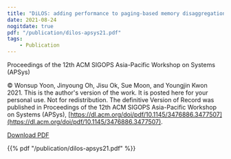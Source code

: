 ```yaml
---
title: "DiLOS: adding performance to paging-based memory disaggregation"
date: 2021-08-24
nogitdate: true
pdf: "/publication/dilos-apsys21.pdf"
tags:
    - Publication
---
```


Proceedings of the 12th ACM SIGOPS Asia-Pacific Workshop on Systems (APSys)

© Wonsup Yoon, Jinyoung Oh, Jisu Ok, Sue Moon, and Youngjin Kwon 2021. This is the author's version of the work. It is posted here for your personal use. Not for redistribution. The definitive Version of Record was published in Proceedings of the 12th ACM SIGOPS Asia-Pacific Workshop on Systems (APSys), [https://dl.acm.org/doi/pdf/10.1145/3476886.3477507](https://dl.acm.org/doi/pdf/10.1145/3476886.3477507).

[Download PDF](/publication/dilos-apsys21.pdf)

{{% pdf "/publication/dilos-apsys21.pdf" %}}
